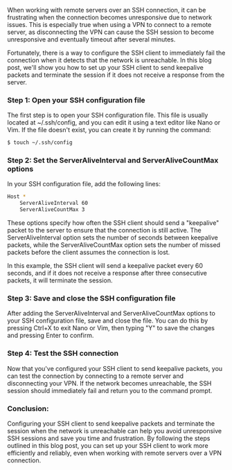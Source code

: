 When working with remote servers over an SSH connection, it can be frustrating when the connection becomes unresponsive due to network issues. This is especially true when using a VPN to connect to a remote server, as disconnecting the VPN can cause the SSH session to become unresponsive and eventually timeout after several minutes.

Fortunately, there is a way to configure the SSH client to immediately fail the connection when it detects that the network is unreachable. In this blog post, we'll show you how to set up your SSH client to send keepalive packets and terminate the session if it does not receive a response from the server.

### Step 1: Open your SSH configuration file

The first step is to open your SSH configuration file. This file is usually located at ~/.ssh/config, and you can edit it using a text editor like Nano or Vim. If the file doesn't exist, you can create it by running the command:

``` bash
$ touch ~/.ssh/config
```

### Step 2: Set the ServerAliveInterval and ServerAliveCountMax options

In your SSH configuration file, add the following lines:


``` bash
Host *
    ServerAliveInterval 60
    ServerAliveCountMax 3

```


These options specify how often the SSH client should send a "keepalive" packet to the server to ensure that the connection is still active. The ServerAliveInterval option sets the number of seconds between keepalive packets, while the ServerAliveCountMax option sets the number of missed packets before the client assumes the connection is lost.

In this example, the SSH client will send a keepalive packet every 60 seconds, and if it does not receive a response after three consecutive packets, it will terminate the session.

### Step 3: Save and close the SSH configuration file

After adding the ServerAliveInterval and ServerAliveCountMax options to your SSH configuration file, save and close the file. You can do this by pressing Ctrl+X to exit Nano or Vim, then typing "Y" to save the changes and pressing Enter to confirm.

### Step 4: Test the SSH connection

Now that you've configured your SSH client to send keepalive packets, you can test the connection by connecting to a remote server and disconnecting your VPN. If the network becomes unreachable, the SSH session should immediately fail and return you to the command prompt.

### Conclusion:

Configuring your SSH client to send keepalive packets and terminate the session when the network is unreachable can help you avoid unresponsive SSH sessions and save you time and frustration. By following the steps outlined in this blog post, you can set up your SSH client to work more efficiently and reliably, even when working with remote servers over a VPN connection.

